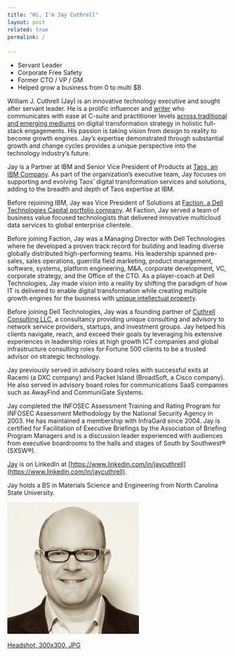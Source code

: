 ```yaml
---
title: "Hi, I'm Jay Cuthrell"
layout: post
related: true
permalink: /

---
```


- Servant Leader 
- Corporate Free Safety 
- Former CTO / VP / GM 
- Helped grow a business from 0 to multi $B

William J. Cuthrell (Jay) is an innovative technology executive and sought after servant leader. He is a prolific influencer and [writer](https://jaycuthrell.com/media) who communicates with ease at C-suite and practitioner levels [across traditional and emerging mediums](https://jaycuthrell.com/media) on digital transformation strategy in holistic full-stack engagements. His passion is taking vision from design to reality to become growth engines. Jay’s expertise demonstrated through substantial growth and change cycles provides a unique perspective into the technology industry’s future.

Jay is a Partner at IBM and Senior Vice President of Products at [Taos, an IBM Company](https://web.archive.org/web/20221007035315/https://www.taos.com/resources/press-releases/taos-brings-aboard-new-senior-vice-president-of-products-to-accelerate-digital-transformation-strategies/). As part of the organization’s executive team, Jay focuses on supporting and evolving Taos’ digital transformation services and solutions, adding to the breadth and depth of Taos expertise at IBM.

Before rejoining IBM, Jay was Vice President of Solutions at [Faction, a Dell Technologies Capital portfolio company](https://www.delltechnologiescapital.com/portfolio/). At Faction, Jay served a team of business value focused technologists that delivered innovative multicloud data services to global enterprise clientele.

Before joining Faction, Jay was a Managing Director with Dell Technologies where he developed a proven track record for building and leading diverse globally distributed high-performing teams. His leadership spanned pre-sales, sales operations, guerrilla field marketing, product management, software, systems, platform engineering, M&A, corporate development, VC, corporate strategy, and the Office of the CTO. As a player-coach at Dell Technologies, Jay made vision into a reality by shifting the paradigm of how IT is delivered to enable digital transformation while creating multiple growth engines for the business with [unique intellectual property](https://patents.google.com/patent/US9684539B1/en).

Before joining Dell Technologies, Jay was a founding partner of [Cuthrell Consulting LLC](https://cuthrell.com), a consultancy providing unique consulting and advisory to network service providers, startups, and investment groups. Jay helped his clients navigate, reach, and exceed their goals by leveraging his extensive experiences in leadership roles at high growth ICT companies and global infrastructure consulting roles for Fortune 500 clients to be a trusted advisor on strategic technology.

Jay previously served in advisory board roles with successful exits at Racemi (a DXC company) and Packet Island (BroadSoft, a Cisco company). He also served in advisory board roles for communications SaaS companies such as AwayFind and CommuniGate Systems.

Jay completed the INFOSEC Assessment Training and Rating Program for INFOSEC Assessment Methodology by the National Security Agency in 2003. He has maintained a membership with InfraGard since 2004. Jay is certified for Facilitation of Executive Briefings by the Association of Briefing Program Managers and is a discussion leader experienced with audiences from executive boardrooms to the halls and stages of South by Southwest® (SXSW®).

<a rel="me" href="https://cuthrell.com/@jay">Jay</a> is on LinkedIn at [https://www.linkedin.com/in/jaycuthrell](https://www.linkedin.com/in/jaycuthrell).

Jay holds a BS in Materials Science and Engineering from North Carolina State University.

![Headshot, 300x300, JPG](/images/jaycuthrell-headshot-300x300.jpg)

[Headshot, 300x300, JPG](/images/jaycuthrell-headshot-300x300.jpg)

